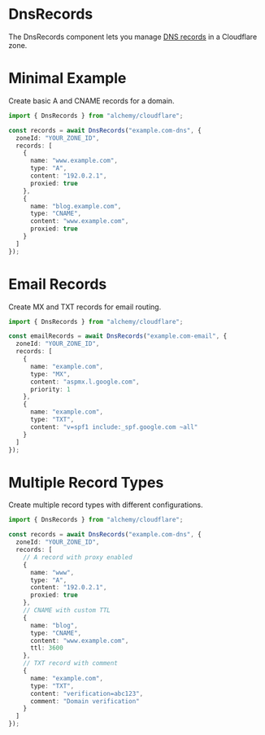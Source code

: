# DnsRecords

The DnsRecords component lets you manage [DNS records](https://developers.cloudflare.com/dns/manage-dns-records/) in a Cloudflare zone.

# Minimal Example

Create basic A and CNAME records for a domain.

```ts
import { DnsRecords } from "alchemy/cloudflare";

const records = await DnsRecords("example.com-dns", {
  zoneId: "YOUR_ZONE_ID",
  records: [
    {
      name: "www.example.com",
      type: "A", 
      content: "192.0.2.1",
      proxied: true
    },
    {
      name: "blog.example.com",
      type: "CNAME",
      content: "www.example.com",
      proxied: true
    }
  ]
});
```

# Email Records

Create MX and TXT records for email routing.

```ts
import { DnsRecords } from "alchemy/cloudflare";

const emailRecords = await DnsRecords("example.com-email", {
  zoneId: "YOUR_ZONE_ID", 
  records: [
    {
      name: "example.com",
      type: "MX",
      content: "aspmx.l.google.com",
      priority: 1
    },
    {
      name: "example.com", 
      type: "TXT",
      content: "v=spf1 include:_spf.google.com ~all"
    }
  ]
});
```

# Multiple Record Types

Create multiple record types with different configurations.

```ts
import { DnsRecords } from "alchemy/cloudflare";

const records = await DnsRecords("example.com-dns", {
  zoneId: "YOUR_ZONE_ID",
  records: [
    // A record with proxy enabled
    {
      name: "www",
      type: "A",
      content: "192.0.2.1",
      proxied: true
    },
    // CNAME with custom TTL
    {
      name: "blog",
      type: "CNAME", 
      content: "www.example.com",
      ttl: 3600
    },
    // TXT record with comment
    {
      name: "example.com",
      type: "TXT",
      content: "verification=abc123",
      comment: "Domain verification"
    }
  ]
});
```